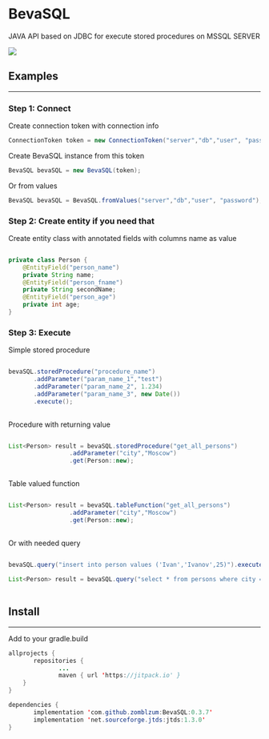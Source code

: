 # BevaSQL

JAVA API based on JDBC for execute stored procedures on MSSQL SERVER

[![](https://jitpack.io/v/zomblzum/BevaSQL.svg)](https://jitpack.io/#zomblzum/BevaSQL)

## Examples
--------

### Step 1: Connect
Create connection token with connection info
```java
ConnectionToken token = new ConnectionToken("server","db","user", "password");
```

Create BevaSQL instance from this token
```java
BevaSQL bevaSQL = new BevaSQL(token);
```

Or from values 

```java
BevaSQL bevaSQL = BevaSQL.fromValues("server","db","user", "password");
```

### Step 2: Create entity if you need that

Create entity class with annotated fields with columns name as value

```java

private class Person {
    @EntityField("person_name")
    private String name;
    @EntityField("person_fname")
    private String secondName;
    @EntityField("person_age")
    private int age;
}

```
### Step 3: Execute

Simple stored procedure

```java

bevaSQL.storedProcedure("procedure_name")
       .addParameter("param_name_1","test")
       .addParameter("param_name_2", 1.234)
       .addParameter("param_name_3", new Date())
       .execute();
       
```

Procedure with returning value

```java

List<Person> result = bevaSQL.storedProcedure("get_all_persons")
			     .addParameter("city","Moscow")
			     .get(Person::new);
        
```

Table valued function

```java

List<Person> result = bevaSQL.tableFunction("get_all_persons")
			     .addParameter("city","Moscow")
			     .get(Person::new);
        
```

Or with needed query

```java

bevaSQL.query("insert into person values ('Ivan','Ivanov',25)").execute();
       
List<Person> result = bevaSQL.query("select * from persons where city = 'Moscow'").get(Person::new);
        
```


## Install
--------

Add to your gradle.build

```java
allprojects {
       repositories {
              ...
              maven { url 'https://jitpack.io' }
	}
}

dependencies {
       implementation 'com.github.zomblzum:BevaSQL:0.3.7'
       implementation 'net.sourceforge.jtds:jtds:1.3.0'
}
```
